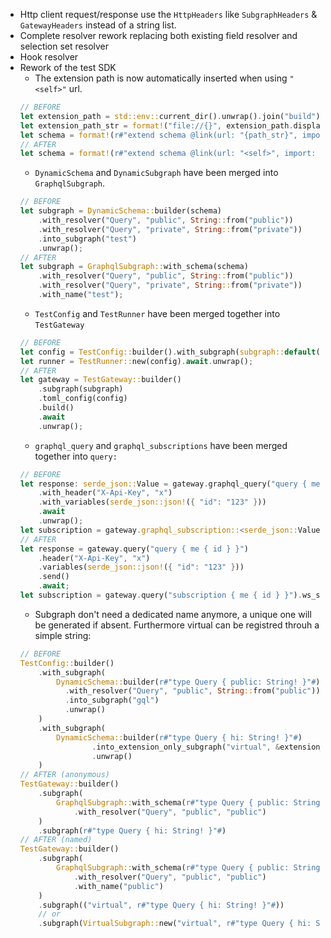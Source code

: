 - Http client request/response use the `HttpHeaders` like `SubgraphHeaders` & `GatewayHeaders` instead of a string list.
- Complete resolver rework replacing both existing field resolver and selection set resolver
- Hook resolver
- Rework of the test SDK
  - The extension path is now automatically inserted when using `"<self>"` url.
  ```rust
  // BEFORE
  let extension_path = std::env::current_dir().unwrap().join("build");
  let extension_path_str = format!("file://{}", extension_path.display());
  let schema = format!(r#"extend schema @link(url: "{path_str}", import: ["@x"])"#);
  // AFTER
  let schema = format!(r#"extend schema @link(url: "<self>", import: ["@x"])"#);
  ```
  - `DynamicSchema` and `DynamicSubgraph` have been merged into `GraphqlSubgraph`.
  ```rust
  // BEFORE
  let subgraph = DynamicSchema::builder(schema)
      .with_resolver("Query", "public", String::from("public"))
      .with_resolver("Query", "private", String::from("private"))
      .into_subgraph("test")
      .unwrap();
  // AFTER
  let subgraph = GraphqlSubgraph::with_schema(schema)
      .with_resolver("Query", "public", String::from("public"))
      .with_resolver("Query", "private", String::from("private"))
      .with_name("test");
  ```
  - `TestConfig` and `TestRunner` have been merged together into `TestGateway`
  ```rust
  // BEFORE
  let config = TestConfig::builder().with_subgraph(subgraph::default()).build(config).unwrap();
  let runner = TestRunner::new(config).await.unwrap();
  // AFTER
  let gateway = TestGateway::builder()
      .subgraph(subgraph)
      .toml_config(config)
      .build()
      .await
      .unwrap();
  ```
  - `graphql_query` and `graphql_subscriptions` have been merged together into `query:`
  ```rust
  // BEFORE
  let response: serde_json::Value = gateway.graphql_query("query { me { id } }")
      .with_header("X-Api-Key", "x")
      .with_variables(serde_json::json!({ "id": "123" }))
      .await
      .unwrap();
  let subscription = gateway.graphql_subscription::<serde_json::Value>(("subscription { me { id } }").await.unwrap();
  // AFTER
  let response = gateway.query("query { me { id } }")
      .header("X-Api-Key", "x")
      .variables(serde_json::json!({ "id": "123" }))
      .send()
      .await;
  let subscription = gateway.query("subscription { me { id } }").ws_stream().await;
  ```
  - Subgraph don't need a dedicated name anymore, a unique one will be generated if absent. Furthermore virtual can be registred throuh a simple string:
  ```rust
  // BEFORE
  TestConfig::builder()
      .with_subgraph(
          DynamicSchema::builder(r#"type Query { public: String! }"#)
            .with_resolver("Query", "public", String::from("public"))
            .into_subgraph("gql")
            .unwrap()
      )
      .with_subgraph(
          DynamicSchema::builder(r#"type Query { hi: String! }"#)
                  .into_extension_only_subgraph("virtual", &extension_path)
                  .unwrap()
      )
  // AFTER (anonymous)
  TestGateway::builder()
      .subgraph(
          GraphqlSubgraph::with_schema(r#"type Query { public: String! }"#)
              .with_resolver("Query", "public", "public")
      )
      .subgraph(r#"type Query { hi: String! }"#)
  // AFTER (named)
  TestGateway::builder()
      .subgraph(
          GraphqlSubgraph::with_schema(r#"type Query { public: String! }"#)
              .with_resolver("Query", "public", "public")
              .with_name("public")
      )
      .subgraph(("virtual", r#"type Query { hi: String! }"#))
      // or
      .subgraph(VirtualSubgraph::new("virtual", r#"type Query { hi: String! }"#))
  ```
